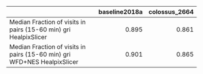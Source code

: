 |                                                                          |   baseline2018a |   colossus_2664 |
|:-------------------------------------------------------------------------|----------------:|----------------:|
| Median Fraction of visits in pairs (15-60 min) gri HealpixSlicer         |           0.895 |           0.861 |
| Median Fraction of visits in pairs (15-60 min) gri WFD+NES HealpixSlicer |           0.901 |           0.865 |
